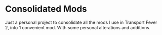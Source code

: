 # Consolidated Mods

Just a personal project to consolidate all the mods I use in Transport Fever 2, into 1 convenient mod. With some personal alterations and additions.
